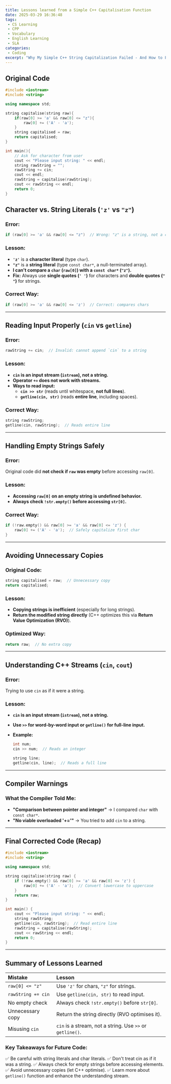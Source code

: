 ```yaml
---
title: Lessons learned from a Simple C++ Capitalisation Function
date: 2025-03-29 16:36:48
tags:
 - CS Learning
 - CPP
 - Vocabulary
 - English Learning
 - SLA
categories:
 - Coding
excerpt: "Why My Simple C++ String Capitalization Failed - And How to Fix Common Input Mistakes"
---
```


## Original Code

``` cpp
#include <iostream>
#include <string>

using namespace std;

string capitalise(string raw){
    if(raw[0] >= 'a' && raw[0] <= "z"){
        raw[0] += ('A' - 'a');
    }
    string capitalised = raw;
    return capitalised;
}

int main(){
    // Ask for character from user
    cout << "Please input string: " << endl;
    string rawString = "";
    rawString += cin;
    cout << endl;
    rawString = capitalise(rawString);
    cout << rawString << endl;
    return 0;
}
```

## **Character vs. String Literals (`'z'` vs `"z"`)**

### **Error:**

```cpp
if (raw[0] >= 'a' && raw[0] <= "z")  // Wrong: "z" is a string, not a char
```

### **Lesson:**

- **`'z'`** is a **character literal** (type `char`).
- **`"z"`** is a **string literal** (type `const char*`, a null-terminated array).
- **I can't compare a `char` (`raw[0]`) with a `const char*` (`"z"`).**
- **Fix:** Always use **single quotes (`' '`)** for characters and **double quotes (`" "`)** for strings.

### **Correct Way:**

```cpp
if (raw[0] >= 'a' && raw[0] <= 'z')  // Correct: compares chars
```

------

## **Reading Input Properly (`cin` vs `getline`)**

### **Error:**

```cpp
rawString += cin;  // Invalid: cannot append `cin` to a string
```

### **Lesson:**

- **`cin` is an input stream (`istream`), not a string.**
- **Operator `+=` does not work with streams.**
- **Ways to read input:**
  - **`cin >> str`** (reads until whitespace, **not full lines**).
  - **`getline(cin, str)`** (reads **entire line**, including spaces).

### **Correct Way:**

```cpp
string rawString;
getline(cin, rawString);  // Reads entire line
```

------

## **Handling Empty Strings Safely**

### **Error:**

Original code did **not check if `raw` was empty** before accessing `raw[0]`.

### **Lesson:**

- **Accessing `raw[0]` on an empty string is undefined behavior.**
- **Always check `!str.empty()` before accessing `str[0]`.**

### **Correct Way:**

```cpp
if (!raw.empty() && raw[0] >= 'a' && raw[0] <= 'z') {
    raw[0] += ('A' - 'a');  // Safely capitalize first char
}
```

------

## **Avoiding Unnecessary Copies**

### **Original Code:**

```cpp
string capitalised = raw;  // Unnecessary copy
return capitalised;
```

### **Lesson:**

- **Copying strings is inefficient** (especially for long strings).
- **Return the modified string directly** (C++ optimizes this via **Return Value Optimization (RVO)**).

### **Optimized Way:**

```cpp
return raw;  // No extra copy
```

------

## **Understanding C++ Streams (`cin`, `cout`)**

### **Error:**

Trying to use `cin` as if it were a string.

### **Lesson:**

- **`cin` is an input stream (`istream`), not a string.**

- **Use `>>` for word-by-word input or `getline()` for full-line input.**

- **Example:**

  ```cpp
  int num;
  cin >> num;  // Reads an integer
  
  string line;
  getline(cin, line);  // Reads a full line
  ```

------

## **Compiler Warnings**

### **What the Compiler Told Me:**

- **"Comparison between pointer and integer"** → I compared `char` with `const char*`.
- **"No viable overloaded '+='"** → You tried to add `cin` to a string.

------

## **Final Corrected Code (Recap)**

```cpp
#include <iostream>
#include <string>

using namespace std;

string capitalise(string raw) {
    if (!raw.empty() && raw[0] >= 'a' && raw[0] <= 'z') {
        raw[0] += ('A' - 'a');  // Convert lowercase to uppercase
    }
    return raw;
}

int main() {
    cout << "Please input string: " << endl;
    string rawString;
    getline(cin, rawString);  // Read entire line
    rawString = capitalise(rawString);
    cout << rawString << endl;
    return 0;
}
```

------

## **Summary of Lessons Learned**

| **Mistake**        | **Lesson**                                                |
| :----------------- | :-------------------------------------------------------- |
| `raw[0] <= "z"`    | Use `'z'` for chars, `"z"` for strings.                   |
| `rawString += cin` | Use `getline(cin, str)` to read input.                    |
| No empty check     | Always check `!str.empty()` before `str[0]`.              |
| Unnecessary copy   | Return the string directly (RVO optimises it).            |
| Misusing `cin`     | `cin` is a stream, not a string. Use `>>` or `getline()`. |

### **Key Takeaways for Future Code:**

✅ Be careful with string literals and char literals.
✅ Don't treat cin as if it was a string.
✅ Always check for empty strings before accessing elements.
✅ Avoid unnecessary copies (let C++ optimise).
✅ Learn more about `getline()` function and enhance the understanding stream.
